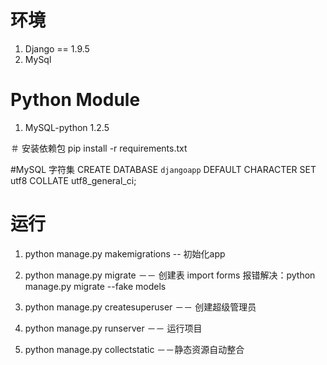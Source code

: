 # 环境
1. Django == 1.9.5
2. MySql 

# Python Module
1. MySQL-python 1.2.5


＃ 安装依赖包
pip install -r requirements.txt

#MySQL 字符集
CREATE DATABASE `djangoapp` DEFAULT CHARACTER SET utf8 COLLATE utf8_general_ci;

# 运行
1. python manage.py makemigrations <appname> -- 初始化app
2. python manage.py migrate －－ 创建表
   import forms 报错解决：python manage.py migrate --fake models

3. python manage.py createsuperuser －－ 创建超级管理员
4. python manage.py runserver －－ 运行项目
5. python manage.py collectstatic －－静态资源自动整合


